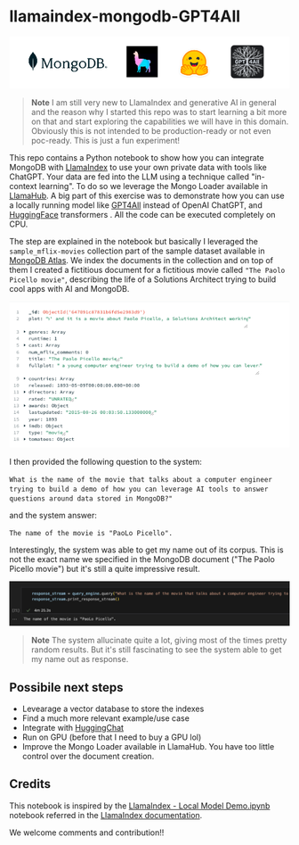 # llamaindex-mongodb-GPT4All

![header](/docs/header.png?raw=true "header")

> **Note**
> I am still very new to LlamaIndex and generative AI in general and the reason why I started this repo was to start learning a bit more on that and start exploring the capabilities we will have in this domain. Obviously this is not intended to be production-ready or not even poc-ready. This is just a fun experiment!

This repo contains a Python notebook to show how you can integrate MongoDB with [LlamaIndex](https://gpt-index.readthedocs.io/en/latest/) to use your own private data with tools like ChatGPT. Your data are fed into the LLM using a technique called "in-context learning".  To do so we leverage the Mongo Loader available in [LlamaHub](https://llamahub.ai/l/mongo). 
A big part of this exercise was to demonstrate how you can use a locally running model like [GPT4All](https://gpt4all.io/index.html) instead of OpenAI ChatGPT, and [HuggingFace](https://huggingface.co/) transformers .
All the code can be executed completely on CPU.

The step are explained in the notebook but basically I leveraged the `sample_mflix-movies` collection part of the sample dataset available in [MongoDB Atlas](https://www.mongodb.com/atlas/database). We index the documents in the collection and on top of them I created a fictitious document for a fictitious movie called `"The Paolo Picello movie"`, describing the life of a Solutions Architect trying to build cool apps with AI and MongoDB.

![movie](/docs/paolopicellomovie.png?raw=true "movie")


I then provided the following question to the system:

`What is the name of the movie that talks about a computer engineer trying to build a demo of how you can leverage AI tools to answer questions around data stored in MongoDB?"`

and the system answer:

`The name of the movie is "PaoLo Picello".`

Interestingly, the system was able to get my name out of its corpus. This is not the exact name we specified in the MongoDB document ("The Paolo Picello movie") but it's still a quite impressive result. 

![movie](/docs/response.png?raw=true "movie")


> **Note**
> The system allucinate quite a lot, giving most of the times pretty random results. But it's still fascinating to see the system able to get my name out as response. 

## Possibile next steps

- Levearage a vector database to store the indexes
- Find a much more relevant example/use case
- Integrate with [HuggingChat](https://huggingface.co/chat/)
- Run on GPU (before that I need to buy a GPU lol)
- Improve the Mongo Loader available in LlamaHub. You have too little control over the document creation. 

## Credits

This notebook is inspired by the [LlamaIndex - Local Model Demo.ipynb](https://colab.research.google.com/drive/16QMQePkONNlDpgiltOi7oRQgmB8dU5fl?usp=sharing) notebook referred in the [LlamaIndex documentation](https://gpt-index.readthedocs.io/en/latest/guides/tutorials.html).


We welcome comments and contribution!!










